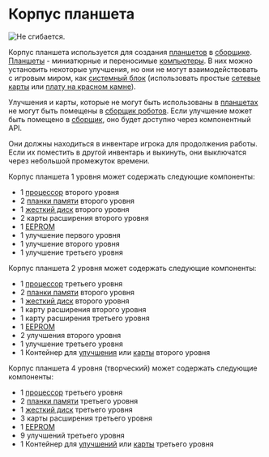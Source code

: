 # Корпус планшета

![Не сгибается.](oredict:oc:tabletCase1)

Корпус планшета используется для создания [планшетов](tablet.md) в [сборщике](../block/assembler.md). [Планшеты](tablet.md) - миниатюрные и переносимые [компьютеры](../general/computer.md). В них можно установить некоторые улучшения, но они не могут взаимодействовать с игровым миром, как [системный блок](../block/case1.md) (использовать простые [сетевые карты](lanCard.md) или [плату на красном камне](redstoneCard1.md)).

Улучшения и карты, которые не могут быть использованы в [планшетах](tablet.md) не могут быть помещены в [сборщик роботов](../block/assembler.md). Если улучшение может быть помещено в [сборщик](../block/assembler.md), оно будет доступно через компонентный API.

Они должны находиться в инвентаре игрока для продолжения работы. Если их поместить в другой инвентарь и выкинуть, они выключатся через небольшой промежуток времени.

Корпус планшета 1 уровня может содержать следующие компоненты:
- 1 [процессор](cpu2.md) второго уровня
- 2 [планки памяти](ram3.md) второго уровня
- 1 [жесткий диск](hdd2.md) второго уровня
- 2 карты расширения второго уровня
- 1 [EEPROM](eeprom.md)
- 1 улучшение первого уровня
- 1 улучшение второго уровня
- 1 улучшение третьего уровня

Корпус планшета 2 уровня может содержать следующие компоненты:
- 1 [процессор](cpu3.md) третьего уровня
- 2 [планки памяти](ram3.md) второго уровня
- 1 [жесткий диск](hdd2.md) второго уровня
- 1 карту расширения второго уровня
- 1 карту расширения третьего уровня
- 1 [EEPROM](eeprom.md)
- 2 улучшения второго уровня
- 1 улучшение третьего уровня
- 1 Контейнер для [улучшения](upgradeContainer2.md) или [карты](cardContainer2.md) второго уровня

Корпус планшета 4 уровня (творческий) может содержать следующие компоненты:
- 1 [процессор](cpu3.md) третьего уровня
- 2 [планки памяти](ram5.md) третьего уровня
- 1 [жесткий диск](hdd3.md) третьего уровня
- 3 карты расширения третьего уровня
- 1 [EEPROM](eeprom.md)
- 9 улучшений третьего уровня
- 1 Контейнер для [улучшений](upgradeContainer3.md) или [карты](cardContainer3.md) третьего уровня
